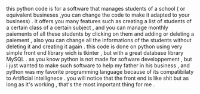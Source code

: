 this python code is for a software that manages students of a school ( or equivalent busineses ,you can change the code to make it adapted to your business) .
it offers you many features such as creating a list of students of a certain class of a certain subject , and you can manage monthly paiements of all these students by clicking on them and adding  or 
 deleting a paiement , also you can change all the informations of the students without deleting it and creating it again . 
this code is done on python using very simple front end library wich is tkinter , but with a great database library MySQL . as you know python is not made for software developpement , but i just wanted to make 
 such software to help my father in his business , and python was my favorite programming language because of its compatibilaty to Artificial intellignece . you will notice that the front end is like shit but as
 long as it's working , that's the most important thing for me . 
